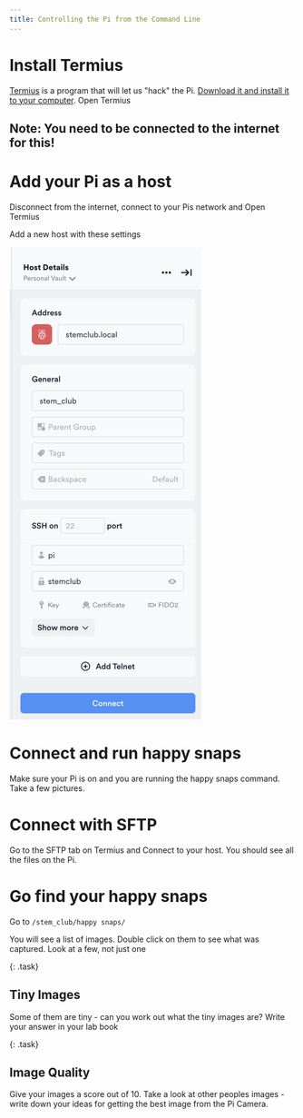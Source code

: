 ```yaml
---
title: Controlling the Pi from the Command Line
---
```


# Install Termius

[Termius](https://termius.com/) is a program that will let us "hack" the Pi.  [Download it and install it to your computer](https://termius.com/).  Open Termius

## Note:  You need to be connected to the internet for this!

# Add your Pi as a host

Disconnect from the internet, connect to your Pis network and Open Termius

Add a new host with these settings

![Termius](/stem_club/imgs/Termius.png)

# Connect and run happy snaps

Make sure your Pi is on and you are running the happy snaps command.  Take a few pictures.

# Connect with SFTP

Go to the SFTP tab on Termius and Connect to your host.  You should see all the files on the Pi.

# Go find your happy snaps

 Go to `/stem_club/happy snaps/`

You will see a list of images.  Double click on them to see what was captured.  Look at a few, not just one

{: .task}
## Tiny Images
Some of them are tiny - can you work out what the tiny images are?  Write your answer in your lab book

{: .task}
## Image Quality
Give your images a score out of 10.  Take a look at other peoples images - write down your ideas for getting the best image from the Pi Camera.